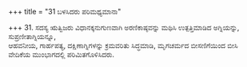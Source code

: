 +++
title = "31 ಬಳಸಿದರು ಪರಿಮಥ್ಯಮಾನಾ"

+++
31. ಸದಸ್ಯ ಋತ್ವಿಜರು ವಿಧಾನಕ್ಕನುಗುಣವಾಗಿ ಅರಣಿಕಾಷ್ಠವನ್ನು ಮಥಿಸಿ ಉತ್ಪತ್ತಿಮಾಡಿದ ಅಗ್ನಿಯನ್ನು, ಸುಪ್ರಣೀತಾಗ್ನಿಯನ್ನೂ,   
ಆಹವನೀಯ, ಗಾರ್ಹಪತ್ಯ, ದಕ್ಷಿಣಾಗ್ನಿಗಳನ್ನು ಕ್ರಮವರಿತು ಸಿದ್ಧಮಾಡಿ, ಮೃಗಚರ್ಮದ ಬೀಸಣಿಗೆಯಿಂದ ಬೀಸಿ ವೇದಿಕೆಯ ಮುಂಭಾಗದಲ್ಲಿ ಪರಿಮಿತಗೊಳಿಸಿದರು.